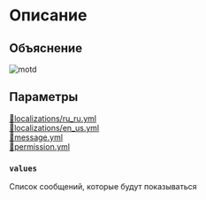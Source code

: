 <!-- #region title -->
# Описание
<!-- #endregion title -->

<!-- #region explanation -->
## Объяснение
![motd](/motd.png)
<!-- #endregion explanation -->

<!-- #region parameters -->
## Параметры
[:file_folder:localizations/ru_ru.yml](/docs/localizations/ru_ru/message/status/motd)\
[:file_folder:localizations/en_us.yml](/docs/localizations/en_us/message/status/motd)\
[:file_folder:message.yml](/docs/message/status/motd)\
[:file_folder:permission.yml](/docs/permission/message/status/motd)
<!-- #endregion parameters -->

<!-- #region localization -->
### `values`

Список сообщений, которые будут показываться
<!-- #endregion localization -->